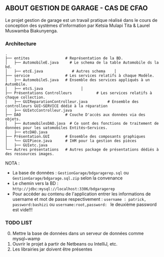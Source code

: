 ## ABOUT GESTION DE GARAGE - CAS DE CFAO
Le projet gestion de garage est un travail pratique réalisé dans le cours de conception des systèmes d'information par Ketsia Mulapi Tita & Laurel Muswamba Biakunyenga.

### Architecture 
    .
    ├── entites                # Représentation de la BD.
    │   ├── AutomobileE.java     # Le schema de la table Automobile ds la bd.
    │   ├── etcE.java             # Autres schema    │
    ├── service                # Les services relatifs à chaque Modèle.
    │   ├── AutomobileS.java   # Ensemble des services appliqués à un Autombile.
    │   ├── etcS.java                 │
    ├── Présentations Controlleurs           # Les services relatifs à chaque collection.
    │   ├── GUIReparationControlleur.java         # Ensemble des controlleurs GUI~SERVICE dédié à la réparation
    │   ├── GUIetcControlleur.java            
    ├── DAO                    # Couche D'accès aux données via des objets.
    │   ├── AutomobilesDAO.java  # Ce sont des fonctions de traitement de données pour les uatomobiles Entités~Services.
    │   ├── etcDAO.java
    ├── Présentation.GUI       # Ensemble des composants graphiques
    │   └── GUIPiece.java      # IHM pour la gestion des pièces 
    │   ├── GUIetc.java
    └── Autres présentations   # Autres package de présentations dédiés à des ressources images.

NOTA :
*	La base de données : ```GestionGarage/bdgaragerep.sql```  ou ```GestionGarage/bdgarage.sql.zip``` selon la convenance
*	Le chemin vers la BD : ```http://jdbc:mysql://localhost:3306/bdgaragerep```
*	Pour accéder au contenu de l'application entrer les informations de username et mot de passe respectivement : ```username : patrick, password:bashizi``` ou ```username:root,password: ``` le deuxième password est vide!!!

### TODO LIST

0. Mettre la base de données dans un serveur de données comme mysql~wamp
1. Ouvrir le projet à partir de Netbeans ou IntelliJ, etc.
2. Les librairies jar doivent être présentes
